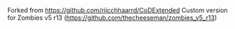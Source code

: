 Forked from https://github.com/riicchhaarrd/CoDExtended
Custom version for Zombies v5 r13 (https://github.com/thecheeseman/zombies_v5_r13)